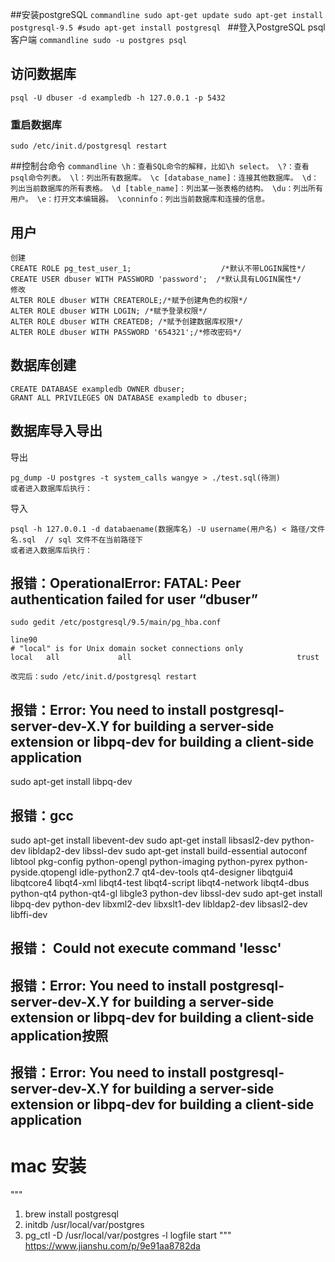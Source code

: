 ##安装postgreSQL
    ```commandline
    sudo apt-get update
    sudo apt-get install postgresql-9.5
    #sudo apt-get install postgresql
    ```
##登入PostgreSQL psql客户端
    ```commandline
    sudo -u postgres psql
    ```
## 访问数据库
```commandline
psql -U dbuser -d exampledb -h 127.0.0.1 -p 5432
```
### 重启数据库
```
sudo /etc/init.d/postgresql restart
```
##控制台命令
    ```commandline
    \h：查看SQL命令的解释，比如\h select。
    \?：查看psql命令列表。
    \l：列出所有数据库。
    \c [database_name]：连接其他数据库。
    \d：列出当前数据库的所有表格。
    \d [table_name]：列出某一张表格的结构。
    \du：列出所有用户。
    \e：打开文本编辑器。
    \conninfo：列出当前数据库和连接的信息。
    ```
## 用户
```
创建
CREATE ROLE pg_test_user_1;                    /*默认不带LOGIN属性*/  
CREATE USER dbuser WITH PASSWORD 'password';  /*默认具有LOGIN属性*/ 
修改
ALTER ROLE dbuser WITH CREATEROLE;/*赋予创建角色的权限*/ 
ALTER ROLE dbuser WITH LOGIN; /*赋予登录权限*/
ALTER ROLE dbuser WITH CREATEDB; /*赋予创建数据库权限*/
ALTER ROLE dbuser WITH PASSWORD '654321';/*修改密码*/  

```

## 数据库创建
```commandline
CREATE DATABASE exampledb OWNER dbuser;
GRANT ALL PRIVILEGES ON DATABASE exampledb to dbuser;
```

## 数据库导入导出
导出
```commandline
pg_dump -U postgres -t system_calls wangye > ./test.sql(待测)
或者进入数据库后执行：
```
导入
```commandline
psql -h 127.0.0.1 -d databaename(数据库名) -U username(用户名) < 路径/文件名.sql  // sql 文件不在当前路径下
或者进入数据库后执行：
```


## 报错：OperationalError: FATAL: Peer authentication failed for user “dbuser”
```
sudo gedit /etc/postgresql/9.5/main/pg_hba.conf

line90
# "local" is for Unix domain socket connections only
local   all             all                                     trust

改完后：sudo /etc/init.d/postgresql restart
```

## 报错：Error: You need to install postgresql-server-dev-X.Y for building a server-side extension or libpq-dev for building a client-side application
sudo apt-get install libpq-dev

## 报错：gcc
sudo apt-get install libevent-dev
sudo apt-get install libsasl2-dev python-dev libldap2-dev libssl-dev
sudo apt-get install build-essential autoconf libtool pkg-config python-opengl python-imaging python-pyrex python-pyside.qtopengl idle-python2.7 qt4-dev-tools qt4-designer libqtgui4 libqtcore4 libqt4-xml libqt4-test libqt4-script libqt4-network libqt4-dbus python-qt4 python-qt4-gl libgle3 python-dev libssl-dev
sudo apt-get install libpq-dev python-dev libxml2-dev libxslt1-dev libldap2-dev libsasl2-dev libffi-dev

## 报错： Could not execute command 'lessc'


## 报错：Error: You need to install postgresql-server-dev-X.Y for building a server-side extension or libpq-dev for building a client-side application按照
## 报错：Error: You need to install postgresql-server-dev-X.Y for building a server-side extension or libpq-dev for building a client-side application

# mac 安装 
"""
1. brew install postgresql
2. initdb /usr/local/var/postgres
3. pg_ctl -D /usr/local/var/postgres -l logfile start
"""
https://www.jianshu.com/p/9e91aa8782da
